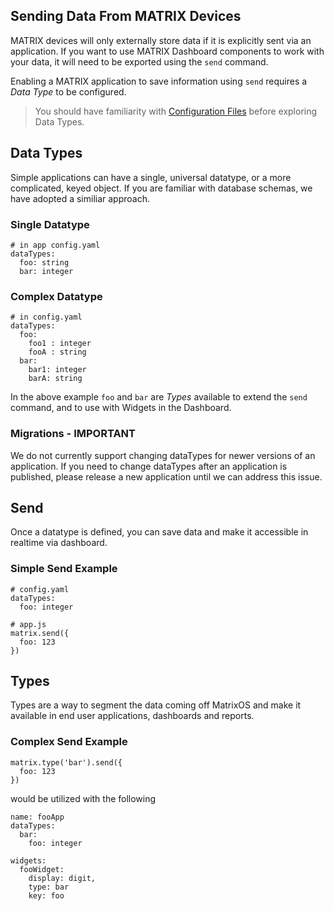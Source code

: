 ## Sending Data From MATRIX Devices

MATRIX devices will only externally store data if it is explicitly sent via an application. If you want to use MATRIX Dashboard components to work with your data, it will need to be exported using the `send` command.

Enabling a MATRIX application to save information using `send` requires a *Data Type* to be configured.

> You should have familiarity with [Configuration Files](configuration.md) before exploring Data Types. 

## Data Types
Simple applications can have a single, universal datatype, or a more complicated, keyed object. If you are familiar with database schemas, we have adopted a similiar approach.

### Single Datatype
```
# in app config.yaml 
dataTypes:
  foo: string
  bar: integer
```

### Complex Datatype
```
# in config.yaml
dataTypes:
  foo:
    foo1 : integer
    fooA : string
  bar:
    bar1: integer
    barA: string
```

In the above example `foo` and `bar` are *Types* available to extend the `send` command, and to use with Widgets in the Dashboard.

### Migrations - IMPORTANT
We do not currently support changing dataTypes for newer versions of an application. If you need to change dataTypes after an application is published, please release a new application until we can address this issue.


## Send

Once a datatype is defined, you can save data and make it accessible in realtime via dashboard. 

### Simple Send Example
```
# config.yaml
dataTypes:
  foo: integer

# app.js
matrix.send({
  foo: 123
})
```



## Types
Types are a way to segment the data coming off MatrixOS and make it available in end user applications, dashboards and reports.

### Complex Send Example
```
matrix.type('bar').send({
  foo: 123
})
```
would be utilized with the following
```
name: fooApp
dataTypes:
  bar:
    foo: integer

widgets:
  fooWidget:
    display: digit,
    type: bar
    key: foo
```
